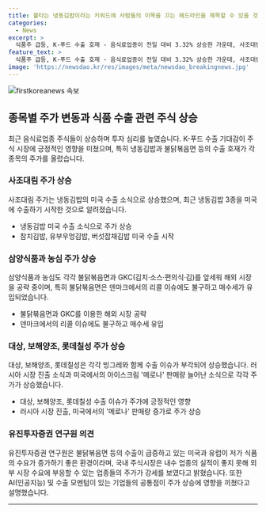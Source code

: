 ```yaml
---
title: 불타는 냉동김밥이라는 키워드에 사람들의 이목을 끄는 헤드라인을 제목할 수 있을 것 같아요.
categories:
  - News
excerpt: >
  식품주 급등, K-푸드 수출 호재 - 음식료업종이 전일 대비 3.32% 상승한 가운데, 사조대림 주가가 18.18% 상승하여 52주 신고가를 기록했다. 냉동김밥의 미국 수출이 호재로 작용하면서 삼양식품, 농심 등 다른 식품기업들도 상승세를 보였다. 미국과 유럽에서의 높은 ASP가 수요를 증가시키며 불닭볶음면과 같은 높은 평균 판매단가의 제품에 대한 관심이 높아졌다. 또한, 내수 업종의 실적이 좋지 못해 국내 주식시장이 고점을 상향돌파하지 못하는 가운데, AI와 수출 모멘텀이 있는 업체들은 주가가 강세를 보이고 있다.
feature_text: >
  식품주 급등, K-푸드 수출 호재 - 음식료업종이 전일 대비 3.32% 상승한 가운데, 사조대림 주가가 18.18% 상승하여 52주 신고가를 기록했다. 냉동김밥의 미국 수출이 호재로 작용하면서 삼양식품, 농심 등 다른 식품기업들도 상승세를 보였다. 미국과 유럽에서의 높은 ASP가 수요를 증가시키며 불닭볶음면과 같은 높은 평균 판매단가의 제품에 대한 관심이 높아졌다. 또한, 내수 업종의 실적이 좋지 못해 국내 주식시장이 고점을 상향돌파하지 못하는 가운데, AI와 수출 모멘텀이 있는 업체들은 주가가 강세를 보이고 있다.
image: 'https://newsdao.kr/res/images/meta/newsdao_breakingnews.jpg'
---
```


<p><img src="https://newsdao.kr/res/images/meta/newsdao_breakingnews.jpg" alt="firstkoreanews 속보" /></p>

<h2 data-ke-size="size26">종목별 주가 변동과 식품 수출 관련 주식 상승</h2>

<p data-ke-size="size16">최근 음식료업종 주식들이 상승하며 투자 심리를 높였습니다. K-푸드 수출 기대감이 주식 시장에 긍정적인 영향을 미쳤으며, 특히 냉동김밥과 불닭볶음면 등의 수출 호재가 각 종목의 주가를 올렸습니다.</p>

<h3>사조대림 주가 상승</h3>

<p data-ke-size="size16">사조대림 주가는 냉동김밥의 미국 수출 소식으로 상승했으며, 최근 냉동김밥 3종을 미국에 수출하기 시작한 것으로 알려졌습니다.</p>

<ul>
  <li>냉동김밥 미국 수출 소식으로 주가 상승</li>
  <li>참치김밥, 유부우엉김밥, 버섯잡채김밥 미국 수출 시작</li>
</ul>

<h3>삼양식품과 농심 주가 상승</h3>

<p data-ke-size="size16">삼양식품과 농심도 각각 불닭볶음면과 GKC(김치·소스·편의식·김)를 앞세워 해외 시장을 공략 중이며, 특히 불닭볶음면은 덴마크에서의 리콜 이슈에도 불구하고 매수세가 유입되었습니다.</p>

<ul>
  <li>불닭볶음면과 GKC를 이용한 해외 시장 공략</li>
  <li>덴마크에서의 리콜 이슈에도 불구하고 매수세 유입</li>
</ul>

<h3>대상, 보해양조, 롯데칠성 주가 상승</h3>

<p data-ke-size="size16">대상, 보해양조, 롯데칠성은 각각 빙그레와 함께 수출 이슈가 부각되어 상승했습니다. 러시아 시장 진출 소식과 미국에서의 아이스크림 '메로나' 판매량 늘어난 소식으로 각각 주가가 상승했습니다.</p>

<ul>
  <li>대상, 보해양조, 롯데칠성 수출 이슈가 주가에 긍정적인 영향</li>
  <li>러시아 시장 진출, 미국에서의 '메로나' 판매량 증가로 주가 상승</li>
</ul>

<h3>유진투자증권 연구원 의견</h3>

<p data-ke-size="size16">유진투자증권 연구원은 불닭볶음면 등의 수출이 급증하고 있는 미국과 유럽이 저가 식품의 수요가 증가하기 좋은 환경이라며, 국내 주식시장은 내수 업종의 실적이 좋지 못해 외부 시장 수요에 부응할 수 있는 업종들의 주가가 강세를 보였다고 밝혔습니다. 또한 AI(인공지능) 및 수출 모멘텀이 있는 기업들의 공통점이 주가 상승에 영향을 끼쳤다고 설명했습니다.</p>

<hr>

<p data-ke-size="size16">&nbsp;</p>

